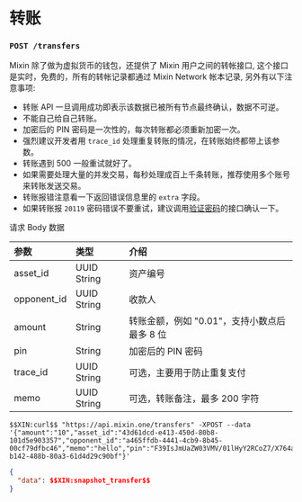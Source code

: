# 转账

### `POST /transfers` 

Mixin 除了做为虚拟货币的钱包，还提供了 Mixin 用户之间的转帐接口, 这个接口是实时，免费的，所有的转帐记录都通过 Mixin Network 帐本记录, 另外有以下注意事项:

- 转账 API 一旦调用成功即表示该数据已被所有节点最终确认，数据不可逆。
- 不能自己给自己转账。
- 加密后的 PIN 密码是一次性的，每次转账都必须重新加密一次。
- 强烈建议开发者用 `trace_id` 处理重复转账的情况，在转账始终都带上该参数。
- 转账遇到 500 一般重试就好了。
- 如果需要处理大量的并发交易，每秒处理成百上千条转账，推荐使用多个账号来转账发送交易。
- 转账报错注意看一下返回错误信息里的 `extra` 字段。
- 如果转账报 `20119` 密码错误不要重试，建议调用[验证密码](./pin-verify)的接口确认一下。

请求 Body 数据

| 参数 | 类型 | 介绍 |
| :----- | :---- | :---- |
| asset_id | UUID String | 资产编号 |
| opponent_id | UUID String | 收款人 |
| amount | String | 转账金额，例如 "0.01"，支持小数点后最多 8 位 |
| pin | String | 加密后的 PIN 密码 |
| trace_id | UUID String | 可选，主要用于防止重复支付 |
| memo | UUID String | 可选，转账备注，最多 200 字符 |

```
$$XIN:curl$$ "https://api.mixin.one/transfers" -XPOST --data '{"amount":"10","asset_id":"43d61dcd-e413-450d-80b8-101d5e903357","opponent_id":"a465ffdb-4441-4cb9-8b45-00cf79dfbc46","memo":"hello","pin":"F39IsJmUaZW03VMV/01lHyY2RCoZ7/X764akX+EmthIc4uVsWAWQTM/IxX5Z9C1y","trace_id":"7c67e8e8-b142-488b-80a3-61d4d29c90bf"}'
```

```json
{  
  "data": $$XIN:snapshot_transfer$$
}
```

